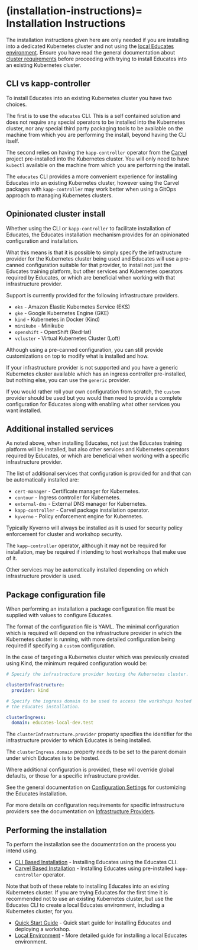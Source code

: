 (installation-instructions)=
Installation Instructions
=========================

The installation instructions given here are only needed if you are installing into a dedicated Kubernetes cluster and not using the [local Educates environment](quick-start-guide). Ensure you have read the general documentation about [cluster requirements](cluster-requirements) before proceeding with trying to install Educates into an existing Kubernetes cluster.

CLI vs kapp-controller
----------------------

To install Educates into an existing Kubernetes cluster you have two choices.

The first is to use the `educates` CLI. This is a self contained solution and does not require any special operators to be installed into the Kubernetes cluster, nor any special third party packaging tools to be available on the machine from which you are performing the install, beyond having the CLI itself.

The second relies on having the `kapp-controller` operator from the [Carvel](https://carvel.dev/) project pre-installed into the Kubernetes cluster. You will only need to have `kubectl` available on the machine from which you are performing the install.

The `educates` CLI provides a more convenient experience for installing Educates into an existing Kubernetes cluster, however using the Carvel packages with `kapp-controller` may work better when using a GitOps approach to managing Kubernetes clusters.

Opinionated cluster install
---------------------------

Whether using the CLI or `kapp-controller` to facilitate installation of Educates, the Educates installation mechanism provides for an opinionated configuration and installation.

What this means is that it is possible to simply specify the infrastructure provider for the Kubernetes cluster being used and Educates will use a pre-canned configuration suitable for that provider, to install not just the Educates training platform, but other services and Kubernetes operators required by Educates, or which are beneficial when working with that infrastructure provider.

Support is currently provided for the following infrastructure providers.

* `eks` - Amazon Elastic Kubernetes Service (EKS)
* `gke` - Google Kubernetes Engine (GKE)
* `kind` - Kubernetes in Docker (Kind)
* `minikube` - Minikube
* `openshift` - OpenShift (RedHat)
* `vcluster` - Virtual Kubernetes Cluster (Loft)

Although using a pre-canned configuration, you can still provide customizations on top to modify what is installed and how.

If your infrastructure provider is not supported and you have a generic Kubernetes cluster available which has an ingress controller pre-installed, but nothing else, you can use the `generic` provider.

If you would rather roll your own configuration from scratch, the `custom` provider should be used but you would then need to provide a complete configuration for Educates along with enabling what other services you want installed.

Additional installed services
-----------------------------

As noted above, when installing Educates, not just the Educates training platform will be installed, but also other services and Kubernetes operators required by Educates, or which are beneficial when working with a specific infrastructure provider.

The list of additional services that configuration is provided for and that can be automatically installed are:

* `cert-manager` - Certificate manager for Kubernetes.
* `contour` - Ingress controller for Kubernetes.
* `external-dns` - External DNS manager for Kubernetes.
* `kapp-controller` - Carvel package installation operator.
* `kyverno` - Policy enforcement engine for Kubernetes.

Typically Kyverno will always be installed as it is used for security policy enforcement for cluster and workshop security.

The `kapp-controller` operator, although it may not be required for installation, may be required if intending to host workshops that make use of it.

Other services may be automatically installed depending on which infrastructure provider is used.

Package configuration file
--------------------------

When performing an installation a package configuration file must be supplied with values to configure Educates.

The format of the configuration file is YAML. The minimal configuration which is required will depend on the infrastructure provider in which the Kubernetes cluster is running, with more detailed configuration being required if specifying a `custom` configuration.

In the case of targeting a Kubernetes cluster which was previously created using Kind, the minimum required configuration would be:

```yaml
# Specify the infrastructure provider hosting the Kubernetes cluster.

clusterInfrastructure:
  provider: kind

# Specify the ingress domain to be used to access the workshops hosted by
# the Educates installation.

clusterIngress:
  domain: educates-local-dev.test
```

The `clusterInfrastructure.provider` property specifies the identifier for the infrastructure provider to which Educates is being installed.

The `clusterIngress.domain` property needs to be set to the parent domain under which Educates is to be hosted.

Where additional configuration is provided, these will override global defaults, or those for a specific infrastructure provider.

See the general documentation on [Configuration Settings](configuration-settings) for customizing the Educates installation.

For more details on configuration requirements for specific infrastructure providers see the documentation on [Infrastructure Providers](infrastructure-providers).

Performing the installation
---------------------------

To perform the installation see the documentation on the process you intend using.

* [CLI Based Installation](cli-based-installation) - Installing Educates using the Educates CLI.
* [Carvel Based Installation](carvel-based-installation) - Installing Educates using pre-installed `kapp-controller` operator.

Note that both of these relate to installing Educates into an existing Kubernetes cluster. If you are trying Educates for the first time it is recommended not to use an existing Kubernetes cluster, but use the Educates CLI to create a local Educates environment, including a Kubernetes cluster, for you.

* [Quick Start Guide](quick-start-guide) - Quick start guide for installing Educates and deploying a workshop.
* [Local Environment](local-environment) - More detailed guide for installing a local Educates environment.
